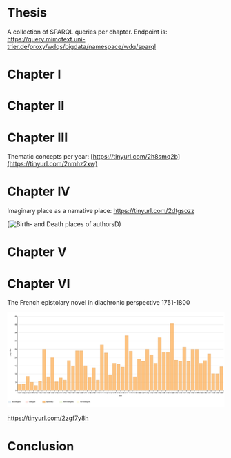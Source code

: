 # Thesis
A collection of SPARQL queries per chapter. Endpoint is: https://query.mimotext.uni-trier.de/proxy/wdqs/bigdata/namespace/wdq/sparql

# Chapter I
# Chapter II
# Chapter III
Thematic concepts per year: [https://tinyurl.com/2h8smq2b](https://tinyurl.com/2nmhz2xw)
# Chapter IV
Imaginary place as a narrative place: https://tinyurl.com/2dtgsozz 

[![Birth- and Death places of authors]([https://github.com/roettger/Thesis/blob/main/Chapter4/birth_and-death_places_of_authors.mp4](https://raw.githubusercontent.com/roettger/Thesis/main/Chapter4/birth_and-death_places_of_authors.mp4))D)

# Chapter V
# Chapter VI
The French epistolary novel in diachronic perspective 1751-1800

![The epistolary novel in diachronic perspective](https://raw.githubusercontent.com/roettger/Thesis/main/Chapter6/epistolary_novels_over_time_procentual.PNG)

https://tinyurl.com/2zgf7y8h

# Conclusion 
